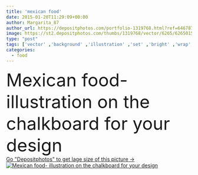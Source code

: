 ```yaml
---
title: 'mexican food'
date: 2015-01-20T11:29:09+00:00
author: Margarita_87
author_url: https://depositphotos.com/portfolio-1319768.html?ref=64678756
image: https://st2.depositphotos.com/thumbs/1319768/vector/6265/62650155/api_thumb_450.jpg?forcejpeg=true
type: "post"
tags: ['vector' ,'background' ,'illustration' ,'set' ,'bright' ,'wrap' ,'fresh' ,'herb' ,'plant' ,'healthy' ,'natural' ,'beef' ,'meat' ,'food' ,'cooking' ,'cuisine' ,'tasty' ,'meal' ,'bean' ,'chicken' ,'sauce' ,'spicy' ,'dinner' ,'lunch' ,'cook' ,'pepper' ,'authentic' ,'hot' ,'gourmet' ,'traditional' ,'corn' ,'drawing' ,'cheese' ,'ingredients' ,'mexican' ,'avocado' ,'illustrations' ,'sweetcorn' ,'mexico' ,'typography' ,'chalkboard' ,'salsa' ,'taco' ,'tortilla' ,'mexicana' ,'burrito' ,'comida' ,'fajita' ,'nacho' ,'Mexican food' ]
categories: 
  - food
---
```

<div aling="center">
            <font size="60"> Mexican food- illustration on the chalkboard for your design</font>   
</div>
<div>
    <a href='https://st2.depositphotos.com/thumbs/1319768/vector/6265/62650155/api_thumb_450.jpg?forcejpeg=true?ref=64678756' target=_blank > Go "Depositphotos" to get lage size of this picture ->
        <img href='https://st2.depositphotos.com/thumbs/1319768/vector/6265/62650155/api_thumb_450.jpg?forcejpeg=true?ref=64678756' src='https://st2.depositphotos.com/1319768/6265/v/950/depositphotos_62650155-stock-illustration-mexican-food.jpg?forcejpeg=true' alt='Mexican food- illustration on the chalkboard for your design' >
    </a>
</div>
